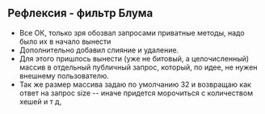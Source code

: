 ## Рефлексия - фильтр Блума

- Все ОК, только зря обозвал запросами приватные методы, надо было их в начало вынести
- Дополнительно добавил слияние и удаление.
- Для этого пришлось вынести (уже не битовый, а целочисленный) массив в отдельный публичный запрос, который, по идее, не нужен внешнему пользователю.
- Так же размер массива задаю по умолчанию 32 и возвращаю как ответ на запрос size -- иначе придется морочиться с количеством хешей и т д, 
